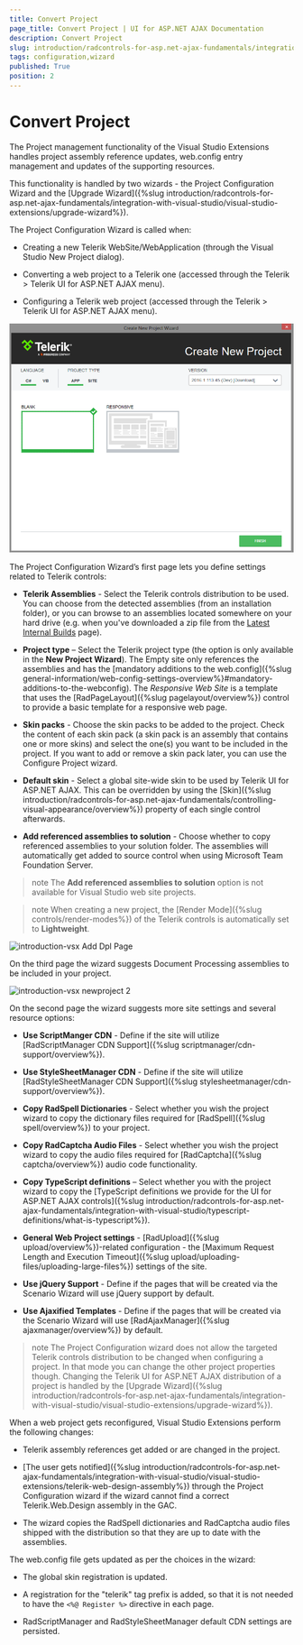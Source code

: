 ```yaml
---
title: Convert Project
page_title: Convert Project | UI for ASP.NET AJAX Documentation
description: Convert Project
slug: introduction/radcontrols-for-asp.net-ajax-fundamentals/integration-with-visual-studio/visual-studio-extensions/creation-and-configuration-wizard
tags: configuration,wizard
published: True
position: 2
---
```


# Convert Project




The Project management functionality of the Visual Studio Extensions handles project assembly reference updates, web.config entry management and updates of the supporting resources.

This functionality is handled by two wizards - the Project Configuration Wizard and the [Upgrade Wizard]({%slug introduction/radcontrols-for-asp.net-ajax-fundamentals/integration-with-visual-studio/visual-studio-extensions/upgrade-wizard%}).

The Project Configuration Wizard is called when:

* Creating a new Telerik WebSite/WebApplication (through the Visual Studio New Project dialog).

* Converting a web project to a Telerik one (accessed through the Telerik > Telerik UI for ASP.NET AJAX menu).

* Configuring a Telerik web project (accessed through the Telerik > Telerik UI for ASP.NET AJAX menu).

![introduction-vsx newproject 1](images/introduction-vsx_newproject1.png)

The Project Configuration Wizard’s first page lets you define settings related to Telerik controls:

* **Telerik Assemblies** - Select the Telerik controls distribution to be used. You can choose from the detected assemblies (from an installation folder), or you can browse to an assemblies located somewhere on your hard drive (e.g. when you've downloaded a zip file from the [Latest Internal Builds](http://www.telerik.com/blogs/download-latest-internal-builds) page).

* **Project type** – Select the Telerik project type (the option is only available in the **New Project Wizard**). The Empty site only references the assemblies and has the [mandatory additions to the web.config]({%slug general-information/web-config-settings-overview%}#mandatory-additions-to-the-webconfig). The *Responsive Web Site* is a template that uses the [RadPageLayout]({%slug pagelayout/overview%}) control to provide a basic template for a responsive web page.

* **Skin packs** - Choose the skin packs to be added to the project. Check the content of each skin pack (a skin pack is an assembly that contains one or more skins) and select the one(s) you want to be included in the project. If you want to add or remove a skin pack later, you can use the Configure Project wizard.

* **Default skin** - Select a global site-wide skin to be used by Telerik UI for ASP.NET AJAX. This can be overridden by using the [Skin]({%slug introduction/radcontrols-for-asp.net-ajax-fundamentals/controlling-visual-appearance/overview%}) property of each single control afterwards.

* **Add referenced assemblies to solution** -	Choose whether to copy referenced assemblies to your solution folder. The assemblies will automatically get added to source control when using Microsoft Team Foundation Server.

>note The **Add referenced assemblies to solution** option is not available for Visual Studio web site projects.

>note When creating a new project, the [Render Mode]({%slug controls/render-modes%}) of the Telerik controls is automatically set to **Lightweight**.

![introduction-vsx Add Dpl Page](images/introduction-vsx_AddDplPage.png)

On the third page the wizard suggests Document Processing assemblies to be included in your project.

![introduction-vsx newproject 2](images/introduction-vsx_newproject2.png)

On the second page the wizard suggests more site settings and several resource options:

* **Use ScriptManger CDN** - Define if the site will utilize [RadScriptManager CDN Support]({%slug scriptmanager/cdn-support/overview%}).

* **Use StyleSheetManager CDN** - Define if the site will utilize [RadStyleSheetManager CDN Support]({%slug stylesheetmanager/cdn-support/overview%}).

* **Copy RadSpell Dictionaries** - Select whether you wish the project wizard to copy the dictionary files required for [RadSpell]({%slug spell/overview%}) to your project.

* **Copy RadCaptcha Audio Files** - Select whether you wish the project wizard to copy the audio files required for [RadCaptcha]({%slug captcha/overview%}) audio code functionality.

* **Copy TypeScript definitions** – Select whether you with the project wizard to copy the	[TypeScript definitions we provide for the UI for ASP.NET AJAX controls]({%slug introduction/radcontrols-for-asp.net-ajax-fundamentals/integration-with-visual-studio/typescript-definitions/what-is-typescript%}).

* **General Web Project settings** - [RadUpload]({%slug upload/overview%})-related configuration - the [Maximum Request Length and Execution Timeout]({%slug upload/uploading-files/uploading-large-files%}) settings of the site.

* **Use jQuery Support** - Define if the pages that will be created via the Scenario Wizard will use jQuery support by default.

* **Use Ajaxified Templates** - Define if the pages that will be created via the Scenario Wizard will use [RadAjaxManager]({%slug ajaxmanager/overview%}) by default.


>note The Project Configuration wizard does not allow the targeted Telerik controls distribution to be changed when configuring a project. In that mode you can change the other project properties though. Changing the Telerik UI for ASP.NET AJAX distribution of a project is handled by the [Upgrade Wizard]({%slug introduction/radcontrols-for-asp.net-ajax-fundamentals/integration-with-visual-studio/visual-studio-extensions/upgrade-wizard%}).
>


When a web project gets reconfigured, Visual Studio Extensions perform the following changes:

* Telerik assembly references get added or are changed in the project.

* [The user gets notified]({%slug introduction/radcontrols-for-asp.net-ajax-fundamentals/integration-with-visual-studio/visual-studio-extensions/telerik-web-design-assembly%}) through the Project Configuration wizard if the wizard cannot find a correct Telerik.Web.Design assembly in the GAC.

* The wizard copies the RadSpell dictionaries and RadCaptcha audio files shipped with the distribution so that they are up to date with the assemblies.

The web.config file gets updated as per the choices in the wizard:

* The global skin registration is updated.

* A registration for the "telerik" tag prefix is added, so that it is not needed to have the `<%@ Register %>` directive in each page.

* RadScriptManager and RadStyleSheetManager default CDN settings are persisted.
